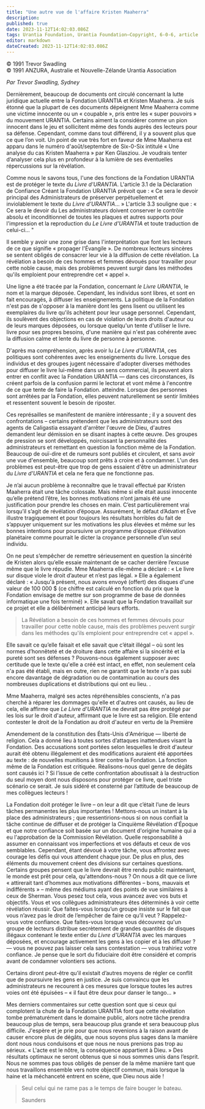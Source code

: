 ```yaml
---
title: "Une autre vue de l'affaire Kristen Maaherra"
description: 
published: true
date: 2023-11-12T14:02:03.086Z
tags: Urantia Foundation, Urantia Foundation—Copyright, 6-0-6, article
editor: markdown
dateCreated: 2023-11-12T14:02:03.086Z
---
```


<p class="v-card v-sheet theme--light gray lighten-3 px-2 py-1">© 1991 Trevor Swadling<br>© 1991 ANZURA, Australie et Nouvelle-Zélande Urantia Association</p>


_Par Trevor Swadling, Sydney_

Dernièrement, beaucoup de documents ont circulé concernant la lutte juridique actuelle entre la Fondation URANTIA et Kristen Maaherra. Je suis étonné que la plupart de ces documents dépeignent Mme Maaherra comme une victime innocente ou un « coupable », pris entre les « super pouvoirs » du mouvement URANTIA. Certains aiment la considérer comme un pion innocent dans le jeu et sollicitent même des fonds auprès des lecteurs pour sa défense. Cependant, comme dans tout différend, il y a souvent plus que ce que l’on voit. Un point de vue très fort en faveur de Mme Maaherra est apparu dans le numéro d'août/septembre de Six-0-Six intitulé « Une analyse du cas Kristen Maaherra » par Ken Glasziou. Je voudrais tenter d’analyser cela plus en profondeur à la lumière de ses éventuelles répercussions sur la révélation.

Comme nous le savons tous, l'une des fonctions de la Fondation URANTIA est de protéger le texte du _Livre d'URANTIA_. L'article 3.1 de la Déclaration de Confiance Créant la Fondation URANTIA prévoit que : « Ce sera le devoir principal des Administrateurs de préserver perpétuellement et inviolablement le texte du _Livre d'URANTIA_... » L'article 3.3 souligne que : « Ce sera le devoir du Les administrateurs doivent conserver le contrôle absolu et inconditionnel de toutes les plaques et autres supports pour l'impression et la reproduction du _Le Livre d'URANTIA_ et toute traduction de celui-ci... "

Il semble y avoir une zone grise dans l'interprétation que font les lecteurs de ce que signifie « propager l'Évangile ». De nombreux lecteurs sincères se sentent obligés de consacrer leur vie à la diffusion de cette révélation. La révélation a besoin de ces hommes et femmes dévoués pour travailler pour cette noble cause, mais des problèmes peuvent surgir dans les méthodes qu'ils emploient pour entreprendre cet « appel ».

Une ligne a été tracée par la Fondation, concernant _le Livre URANTIA_, le nom et la marque déposée. Cependant, les individus sont libres, et sont en fait encouragés, à diffuser les enseignements. La politique de la Fondation n'est pas de s'opposer à la manière dont les gens lisent ou utilisent les exemplaires du livre qu'ils achètent pour leur usage personnel. Cependant, ils soulèvent des objections en cas de violation de leurs droits d'auteur ou de leurs marques déposées, ou lorsque quelqu'un tente d'utiliser le livre. livre pour ses propres besoins, d'une manière qui n'est pas cohérente avec la diffusion calme et lente du livre de personne à personne.

D'après ma compréhension, après avoir lu _Le Livre d'URANTIA_, ces politiques sont cohérentes avec les enseignements du livre. Lorsque des individus et des groupes jugent nécessaire d'adopter diverses méthodes pour diffuser le livre lui-même dans un sens commercial, ils peuvent alors entrer en conflit avec la Fondation URANTIA — dans ces circonstances, ils créent parfois de la confusion parmi le lectorat et vont même à l'encontre de ce que tente de faire la Fondation. atteindre. Lorsque des personnes sont arrêtées par la Fondation, elles peuvent naturellement se sentir limitées et ressentent souvent le besoin de riposter.

Ces représailles se manifestent de manière intéressante ; il y a souvent des confrontations – certains prétendent que les administrateurs sont des agents de Caligastia essayant d'arrêter l'œuvre de Dieu, d'autres demandent leur démission en se disant inaptes à cette œuvre. Des groupes de pression se sont développés, noircissant la personnalité des administrateurs et remettant en question la fonction même de la Fondation. Beaucoup de ouï-dire et de rumeurs sont publiés et circulent, et sans avoir une vue d'ensemble, beaucoup sont prêts à croire et à condamner. L'un des problèmes est peut-être que trop de gens essaient d'être un administrateur du _Livre d'URANTIA_ et cela ne fera que ne fonctionne pas.

Je n’ai aucun problème à reconnaître que le travail effectué par Kristen Maaherra était une tâche colossale. Mais même si elle était aussi innocente qu’elle prétend l’être, les bonnes motivations n’ont jamais été une justification pour prendre les choses en main. C’est particulièrement vrai lorsqu’il s’agit de révélation d’époque. Assurément, le défaut d’Adam et Ève illustre tragiquement et pour toujours les résultats horribles du fait de s’appuyer uniquement sur les motivations les plus élevées et même sur les bonnes intentions pour poursuivre un programme d’époque d’élévation planétaire comme pourrait le dicter la croyance personnelle d’un seul individu.

On ne peut s’empêcher de remettre sérieusement en question la sincérité de Kristen alors qu’elle essaie maintenant de se cacher derrière l’excuse même que le livre répudie. Mme Maaherra elle-même a déclaré : « Le livre sur disque viole le droit d’auteur et n’est pas légal. » Elle a également déclaré : « Jusqu'à présent, nous avons envoyé (offert) des disques d'une valeur de 100 000 $ (ce chiffre est calculé en fonction du prix que la Fondation envisage de mettre sur son programme de base de données informatique une fois terminé) ». Elle savait que la Fondation travaillait sur ce projet et elle a délibérément anticipé leurs efforts.

> La Révélation a besoin de ces hommes et femmes dévoués pour travailler pour cette noble cause, mais des problèmes peuvent surgir dans les méthodes qu'ils emploient pour entreprendre cet « appel ».

Elle savait ce qu’elle faisait et elle savait que c’était illégal – où sont les normes d’honnêteté et de droiture dans cette affaire si la sincérité et la pureté sont ses défenses ? Pouvons-nous également supposer avec certitude que le texte qu'elle a créé est intact, en effet, non seulement cela n'a pas été établi, mais en outre, rien ne garantit que le texte n'a pas subi encore davantage de dégradation ou de contamination au cours des nombreuses duplications et distributions qui ont eu lieu. .

Mme Maaherra, malgré ses actes répréhensibles conscients, n'a pas cherché à réparer les dommages qu'elle et d'autres ont causés, au lieu de cela, elle affirme que _Le Livre d'URANTIA_ ne devrait pas être protégé par les lois sur le droit d'auteur, affirmant que le livre est sa religion. Elle entend contester le droit de la Fondation au droit d'auteur en vertu de la Première

Amendement de la constitution des États-Unis d'Amérique — liberté de religion. Cela a donné lieu à toutes sortes d’attaques inattendues visant la Fondation. Des accusations sont portées selon lesquelles le droit d'auteur aurait été obtenu illégalement et des modifications auraient été apportées au texte : de nouvelles munitions à tirer contre la Fondation. La fonction même de la Fondation est critiquée. Réalisons-nous quel genre de dégâts sont causés ici ? Si l’issue de cette confrontation aboutissait à la destruction du seul moyen dont nous disposons pour protéger ce livre, quel triste scénario ce serait. Je suis sidéré et consterné par l’attitude de beaucoup de mes collègues lecteurs !

La Fondation doit protéger le livre – on leur a dit que c’était l’une de leurs tâches permanentes les plus importantes ! Mettons-nous un instant à la place des administrateurs ; que ressentirions-nous si on nous confiait la tâche continue de diffuser et de protéger la Cinquième Révélation d'Époque et que notre confiance soit basée sur un document d'origine humaine qui a eu l'approbation de la Commission Révélation. Quelle responsabilité à assumer en connaissant vos imperfections et vos défauts et ceux de vos semblables. Cependant, étant dévoué à votre tâche, vous affrontez avec courage les défis qui vous attendent chaque jour. De plus en plus, des éléments du mouvement créent des divisions sur certaines questions. Certains groupes pensent que le livre devrait être rendu public maintenant, le monde est prêt pour cela, qu'attendons-nous ? On nous a dit que ce livre « attirerait tant d’hommes aux motivations différentes – bons, mauvais et indifférents » – même des médiums ayant des points de vue similaires à ceux de Sherman. Vous pesez tout cela, vous avancez avec vos buts et objectifs. Vous et vos collègues administrateurs êtes déterminés à voir cette révélation réussir. Que faites-vous lorsqu’un groupe insiste sur le fait que vous n’avez pas le droit de l’empêcher de faire ce qu’il veut ? Rappelez-vous votre confiance. Que faites-vous lorsque vous découvrez qu'un groupe de lecteurs distribue secrètement de grandes quantités de disques illégaux contenant le texte entier du _Livre d'URANTIA_ avec les marques déposées, et encourage activement les gens à les copier et à les diffuser ? — vous ne pouvez pas laisser cela sans contestation — vous trahiriez votre confiance. Je pense que le sort du fiduciaire doit être considéré et compris avant de condamner volontiers ses actions.

Certains diront peut-être qu’il existait d’autres moyens de régler ce conflit que de poursuivre les gens en justice. Je suis convaincu que les administrateurs ne recourent à ces mesures que lorsque toutes les autres voies ont été épuisées – « il faut être deux pour danser le tango... »

Mes derniers commentaires sur cette question sont que si ceux qui complotent la chute de la Fondation URANTIA font que cette révélation tombe prématurément dans le domaine public, alors notre tâche prendra beaucoup plus de temps, sera beaucoup plus grande et sera beaucoup plus difficile. J'espère et je prie pour que nous revenions à la raison avant de causer encore plus de dégâts, que nous soyons plus sages dans la manière dont nous nous conduisons et que nous ne nous prenions pas trop au sérieux. « L'acte est le nôtre, la conséquence appartient à Dieu. » Des résultats optimaux ne seront obtenus que si nous sommes unis dans l’esprit. Nous ne sommes pas tous obligés de penser de la même manière tant que nous travaillons ensemble vers notre objectif commun, mais lorsque la haine et la méchanceté entrent en scène, que Dieu nous aide !

> Seul celui qui ne rame pas a le temps de faire bouger le bateau.
> 
> Saunders

